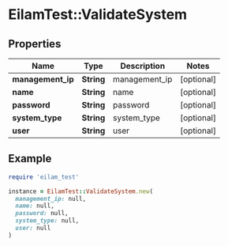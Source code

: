 # EilamTest::ValidateSystem

## Properties

| Name | Type | Description | Notes |
| ---- | ---- | ----------- | ----- |
| **management_ip** | **String** | management_ip | [optional] |
| **name** | **String** | name | [optional] |
| **password** | **String** | password | [optional] |
| **system_type** | **String** | system_type | [optional] |
| **user** | **String** | user | [optional] |

## Example

```ruby
require 'eilam_test'

instance = EilamTest::ValidateSystem.new(
  management_ip: null,
  name: null,
  password: null,
  system_type: null,
  user: null
)
```

